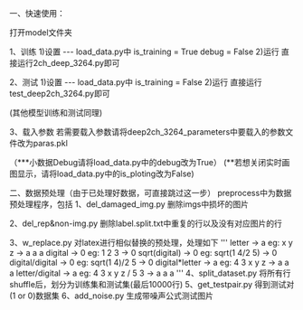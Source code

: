 一、快速使用：

打开model文件夹

1、训练
1)设置
--- load_data.py中
is_training = True
debug = False
2)运行
直接运行2ch_deep_3264.py即可

2、测试
1)设置
--- load_data.py中
is_training = False
2)运行
直接运行test_deep2ch_3264.py即可

(其他模型训练和测试同理)

3、载入参数
若需要载入参数请将deep2ch_3264_parameters中要载入的参数文件改为paras.pkl

（***小数据Debug请将load_data.py中的debug改为True）
 (**若想关闭实时画图显示，请将load_data.py中的is_ploting改为False)


二、数据预处理（由于已处理好数据，可直接跳过这一步）
preprocess中为数据预处理程序，包括
1、del_damaged_img.py 删除imgs中损坏的图片

2、del_rep&non-img.py 删除label.split.txt中重复的行以及没有对应图片的行

3、w_replace.py 对latex进行相似替换的预处理，处理如下
'''
letter -> a     eg: x y z -> a a a
digital -> 0    eg: 1 2 3 -> 0
sqrt(digital) -> 0      eg: sqrt(1 4/2 5) -> 0
digital/digital -> 0    eg: sqrt(1 4)/2 5 -> 0
digital*letter -> a     eg: 4 3 x y z -> a a a
letter/digital -> a     eg: 4 3 x y z / 5 3 -> a a a
'''
4、split_dataset.py 将所有行shuffle后，划分为训练集和测试集(最后10000行)
5、get_testpair.py 得到测试对(1 or 0)数据集
6、add_noise.py 生成带噪声公式测试图片
